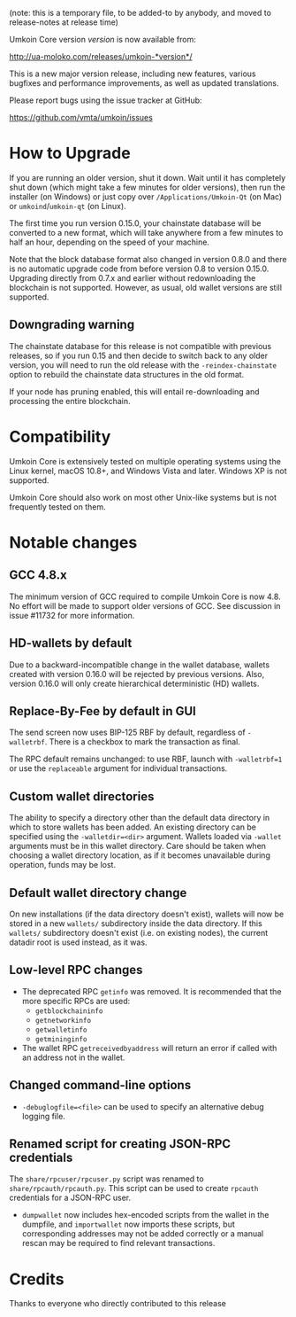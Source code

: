 (note: this is a temporary file, to be added-to by anybody, and moved to
release-notes at release time)

Umkoin Core version *version* is now available from:

  <http://ua-moloko.com/releases/umkoin-*version*/>

This is a new major version release, including new features, various bugfixes
and performance improvements, as well as updated translations.

Please report bugs using the issue tracker at GitHub:

  <https://github.com/vmta/umkoin/issues>

How to Upgrade
==============

If you are running an older version, shut it down. Wait until it has completely
shut down (which might take a few minutes for older versions), then run the
installer (on Windows) or just copy over `/Applications/Umkoin-Qt` (on Mac)
or `umkoind`/`umkoin-qt` (on Linux).

The first time you run version 0.15.0, your chainstate database will be converted to a
new format, which will take anywhere from a few minutes to half an hour,
depending on the speed of your machine.

Note that the block database format also changed in version 0.8.0 and there is no
automatic upgrade code from before version 0.8 to version 0.15.0. Upgrading
directly from 0.7.x and earlier without redownloading the blockchain is not supported.
However, as usual, old wallet versions are still supported.

Downgrading warning
-------------------

The chainstate database for this release is not compatible with previous
releases, so if you run 0.15 and then decide to switch back to any
older version, you will need to run the old release with the `-reindex-chainstate`
option to rebuild the chainstate data structures in the old format.

If your node has pruning enabled, this will entail re-downloading and
processing the entire blockchain.

Compatibility
==============

Umkoin Core is extensively tested on multiple operating systems using
the Linux kernel, macOS 10.8+, and Windows Vista and later. Windows XP is not supported.

Umkoin Core should also work on most other Unix-like systems but is not
frequently tested on them.

Notable changes
===============

GCC 4.8.x
--------------
The minimum version of GCC required to compile Umkoin Core is now 4.8. No effort will be
made to support older versions of GCC. See discussion in issue #11732 for more information.

HD-wallets by default
---------------------
Due to a backward-incompatible change in the wallet database, wallets created
with version 0.16.0 will be rejected by previous versions. Also, version 0.16.0
will only create hierarchical deterministic (HD) wallets.

Replace-By-Fee by default in GUI
--------------------------------
The send screen now uses BIP-125 RBF by default, regardless of `-walletrbf`.
There is a checkbox to mark the transaction as final.

The RPC default remains unchanged: to use RBF, launch with `-walletrbf=1` or
use the `replaceable` argument for individual transactions.

Custom wallet directories
---------------------
The ability to specify a directory other than the default data directory in which to store
wallets has been added. An existing directory can be specified using the `-walletdir=<dir>`
argument. Wallets loaded via `-wallet` arguments must be in this wallet directory. Care should be taken
when choosing a wallet directory location, as if it becomes unavailable during operation,
funds may be lost.

Default wallet directory change
--------------------------
On new installations (if the data directory doesn't exist), wallets will now be stored in a
new `wallets/` subdirectory inside the data directory. If this `wallets/` subdirectory
doesn't exist (i.e. on existing nodes), the current datadir root is used instead, as it was.

Low-level RPC changes
----------------------
- The deprecated RPC `getinfo` was removed. It is recommended that the more specific RPCs are used:
  * `getblockchaininfo`
  * `getnetworkinfo`
  * `getwalletinfo`
  * `getmininginfo`
- The wallet RPC `getreceivedbyaddress` will return an error if called with an address not in the wallet.

Changed command-line options
-----------------------------
- `-debuglogfile=<file>` can be used to specify an alternative debug logging file.

Renamed script for creating JSON-RPC credentials
-----------------------------
The `share/rpcuser/rpcuser.py` script was renamed to `share/rpcauth/rpcauth.py`. This script can be
used to create `rpcauth` credentials for a JSON-RPC user.


- `dumpwallet` now includes hex-encoded scripts from the wallet in the dumpfile, and
  `importwallet` now imports these scripts, but corresponding addresses may not be added
  correctly or a manual rescan may be required to find relevant transactions.

Credits
=======

Thanks to everyone who directly contributed to this release
